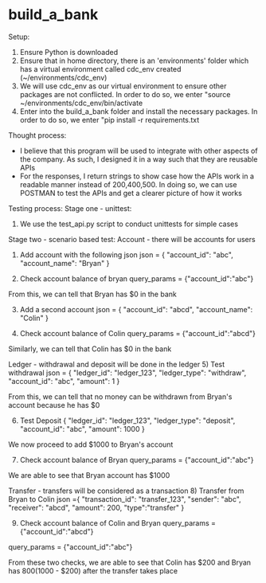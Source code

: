 # build_a_bank
Setup:
1) Ensure Python is downloaded
2) Ensure that in home directory, there is an 'environments' folder which has a virtual environment called cdc_env created (~/environments/cdc_env)
3) We will use cdc_env as our virtual environment to ensure other packages are not conflicted. In order to do so, we enter "source ~/environments/cdc_env/bin/activate 
4) Enter into the build_a_bank folder and install the necessary packages. In order to do so, we enter "pip install -r requirements.txt

 Thought process:
- I believe that this program will be used to integrate with other aspects of the company. As such, I designed it in a way such that they are reusable APIs
- For the responses, I return strings to show case how the APIs work in a readable manner instead of 200,400,500. In doing so, we can use POSTMAN to test the APIs and get a clearer picture of how it works

Testing process:
Stage one - unittest:
1) We use the test_api.py script to conduct unittests for simple cases

Stage two - scenario based test:
Account - there will be accounts for users
1) Add account with the following json
json = {
  "account_id": "abc",
  "account_name": "Bryan"
}

2) Check account balance of bryan
query_params = {"account_id":"abc"}

From this, we can tell that Bryan has $0 in the bank

3) Add a second account 
json = {
  "account_id": "abcd",
  "account_name": "Colin"
}

4) Check account balance of Colin
query_params = {"account_id":"abcd"}

Similarly, we can tell that Colin has $0 in the bank


Ledger - withdrawal and deposit will be done in the ledger
5) Test withdrawal 
json = {
  "ledger_id": "ledger_123",
  "ledger_type": "withdraw",
  "account_id": "abc",
  "amount": 1
}

From this, we can tell that no money can be withdrawn from Bryan's account because he has $0

6) Test Deposit
{
  "ledger_id": "ledger_123",
  "ledger_type": "deposit",
  "account_id": "abc",
  "amount": 1000
}

We now proceed to add $1000 to Bryan's account

7) Check account balance of Bryan
query_params = {"account_id":"abc"}

We are able to see that Bryan account has $1000


Transfer - transfers will be considered as a transaction
8) Transfer from Bryan to Colin
json ={
  "transaction_id": "transfer_123",
  "sender": "abc",
  "receiver": "abcd",
  "amount": 200,
  "type":"transfer"
}

9) Check account balance of Colin and Bryan
query_params = {"account_id":"abcd"}

query_params = {"account_id":"abc"}

From these two checks, we are able to see that Colin has $200 and Bryan has $800 ($1000 - $200) after the transfer takes place

